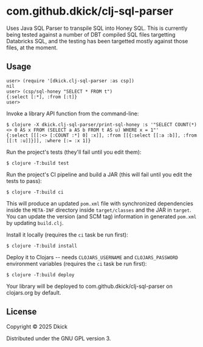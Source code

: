 # com.github.dkick/clj-sql-parser

Uses Java SQL Parser to transpile SQL into Honey SQL. This is
currently being tested against a number of DBT compiled SQL files
targetting Databricks SQL, and the testing has been targetted mostly
against those files, at the moment.

## Usage

    user> (require '[dkick.clj-sql-parser :as csp])
    nil
    user> (csp/sql-honey "SELECT * FROM t")
    {:select [:*], :from [:t]}
    user> 

Invoke a library API function from the command-line:

    $ clojure -X dkick.clj-sql-parser/print-sql-honey :s '"SELECT COUNT(*) <> 0 AS x FROM (SELECT a AS b FROM t AS u) WHERE x = 1"'
    {:select [[[:<> [:COUNT :*] 0] :x]], :from [[{:select [[:a :b]], :from [[:t :u]]}]], :where [:= :x 1]}

Run the project's tests (they'll fail until you edit them):

    $ clojure -T:build test

Run the project's CI pipeline and build a JAR (this will fail until you edit the tests to pass):

    $ clojure -T:build ci

This will produce an updated `pom.xml` file with synchronized dependencies inside the `META-INF`
directory inside `target/classes` and the JAR in `target`. You can update the version (and SCM tag)
information in generated `pom.xml` by updating `build.clj`.

Install it locally (requires the `ci` task be run first):

    $ clojure -T:build install

Deploy it to Clojars -- needs `CLOJARS_USERNAME` and `CLOJARS_PASSWORD` environment
variables (requires the `ci` task be run first):

    $ clojure -T:build deploy

Your library will be deployed to com.github.dkick/clj-sql-parser on clojars.org by default.

## License

Copyright © 2025 Dkick

Distributed under the GNU GPL version 3.
